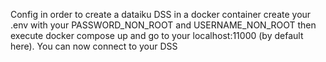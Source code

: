 Config in order to create a dataiku DSS in a docker container
create your .env with your PASSWORD_NON_ROOT and USERNAME_NON_ROOT
then execute docker compose up
and go to your localhost:11000 (by default here).
You can now connect to your DSS


